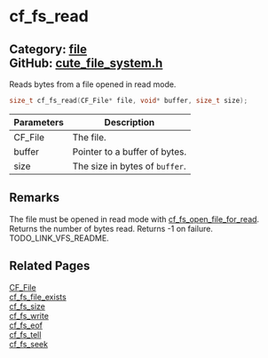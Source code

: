 # cf_fs_read

Category: [file](https://github.com/RandyGaul/cute_framework/blob/master/docs/api_reference?id=file)  
GitHub: [cute_file_system.h](https://github.com/RandyGaul/cute_framework/blob/master/include/cute_file_system.h)  
---

Reads bytes from a file opened in read mode.

```cpp
size_t cf_fs_read(CF_File* file, void* buffer, size_t size);
```

Parameters | Description
--- | ---
CF_File | The file.
buffer | Pointer to a buffer of bytes.
size | The size in bytes of `buffer`.

## Remarks

The file must be opened in read mode with [cf_fs_open_file_for_read](https://github.com/RandyGaul/cute_framework/blob/master/docs/file/cf_fs_open_file_for_read.md). Returns the number of bytes read. Returns -1 on
failure. TODO_LINK_VFS_README.

## Related Pages

[CF_File](https://github.com/RandyGaul/cute_framework/blob/master/docs/file/cf_file.md)  
[cf_fs_file_exists](https://github.com/RandyGaul/cute_framework/blob/master/docs/file/cf_fs_file_exists.md)  
[cf_fs_size](https://github.com/RandyGaul/cute_framework/blob/master/docs/file/cf_fs_size.md)  
[cf_fs_write](https://github.com/RandyGaul/cute_framework/blob/master/docs/file/cf_fs_write.md)  
[cf_fs_eof](https://github.com/RandyGaul/cute_framework/blob/master/docs/file/cf_fs_eof.md)  
[cf_fs_tell](https://github.com/RandyGaul/cute_framework/blob/master/docs/file/cf_fs_tell.md)  
[cf_fs_seek](https://github.com/RandyGaul/cute_framework/blob/master/docs/file/cf_fs_seek.md)  
